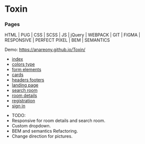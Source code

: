 # Toxin

### Pages

HTML | PUG | CSS | SCSS | JS | jQuery | WEBPACK | GIT | FIGMA | RESPONSIVE | PERFECT PIXEL | BEM | SEMANTICS

Demo: https://anareony.github.io/Toxin/

+ [index](https://anareony.github.io/Toxin/index.html)
+ [colors type](https://anareony.github.io/Toxin/colors-type.html)
+ [form elements](https://anareony.github.io/Toxin/form-elements.html)
+ [cards](https://anareony.github.io/Toxin/cards.html)
+ [headers footers](https://anareony.github.io/Toxin/headers-footers.html)
+ [landing page](https://anareony.github.io/Toxin/landing-page.html)
+ [search room](https://anareony.github.io/Toxin/search-room.html)
+ [room details](https://anareony.github.io/Toxin/room-details.html)
+ [registration](https://anareony.github.io/Toxin/registration.html)
+ [sign in](https://anareony.github.io/Toxin/sign-in.html)

* TODO:
 * Responsive for room details and search room.
 * Custom dropdown.
 * BEM and semantics Refactoring.
 * Change direction for pictures.